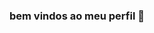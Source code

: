 ### bem vindos ao meu perfil 👋

<!--
**00001107/00001107** is a ✨ _special_ ✨ repository because its `README.md` (this file) appears on your GitHub profile.

meu nome é ALINE

- 🔭 Estou estudando no alura
- 🌱 Estou me desenvolvendo na linguagem JavaScript
- 💬 Utilizo esse espaço para minha organização e compartilhamento dos meus projetos desenvolvidos
